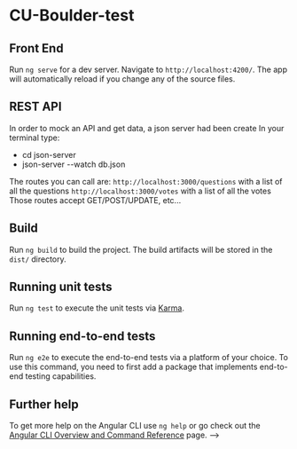 # CU-Boulder-test

## Front End

Run `ng serve` for a dev server. Navigate to `http://localhost:4200/`. The app will automatically reload if you change any of the source files.

## REST API

In order to mock an API and get data, a json server had been create
In your terminal type:

- cd json-server
- json-server --watch db.json

The routes you can call are:
`http://localhost:3000/questions` with a list of all the questions
`http://localhost:3000/votes` with a list of all the votes
Those routes accept GET/POST/UPDATE, etc...

## Build

Run `ng build` to build the project. The build artifacts will be stored in the `dist/` directory.

## Running unit tests

Run `ng test` to execute the unit tests via [Karma](https://karma-runner.github.io).

## Running end-to-end tests

Run `ng e2e` to execute the end-to-end tests via a platform of your choice. To use this command, you need to first add a package that implements end-to-end testing capabilities.

## Further help

To get more help on the Angular CLI use `ng help` or go check out the [Angular CLI Overview and Command Reference](https://angular.io/cli) page. -->
